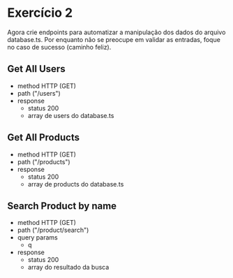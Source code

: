 # Exercício 2
Agora crie endpoints para automatizar a manipulação dos dados do arquivo database.ts.
Por enquanto não se preocupe em validar as entradas, foque no caso de sucesso (caminho feliz).

## Get All Users
- method HTTP (GET)
- path ("/users")
- response
    - status 200
    - array de users do database.ts

## Get All Products
- method HTTP (GET)
- path ("/products")
- response
    - status 200
    - array de products do database.ts

## Search Product by name
- method HTTP (GET)
- path ("/product/search")
- query params
    - q
- response
    - status 200
    - array do resultado da busca
